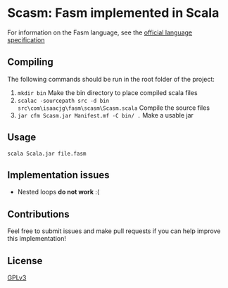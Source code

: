Scasm: Fasm implemented in Scala
===============================
For information on the Fasm language, see the [official language specification](https://github.com/IsaacJG/fasm-spec#fasm-specification)

## Compiling
The following commands should be run in the root folder of the project:

1. `mkdir bin` Make the bin directory to place compiled scala files
2. `scalac -sourcepath src -d bin src\com\isaacjg\fasm\scasm\Scasm.scala` Compile the source files
3. `jar cfm Scasm.jar Manifest.mf -C bin/ .` Make a usable jar

## Usage
`scala Scala.jar file.fasm`

## Implementation issues

* Nested loops **do not work** :(

## Contributions
Feel free to submit issues and make pull requests if you can help improve this implementation!

## License
[GPLv3](LICENSE)
